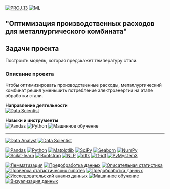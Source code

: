 [![PROJ_13](https://img.shields.io/badge/🔗%20PROJ-13-success)](https://github.com/imeleges/YPDS_Projects/tree/main/PROJ_13)
![ML](https://img.shields.io/static/v1?label=&message=ML&color=blue)
## "Оптимизация производственных расходов для металлургического комбината"  

## Задачи проекта  
Построить модель, которая предскажет температуру стали.

### Описание проекта
Чтобы оптимизировать производственные расходы, металлургический комбинат решил уменьшить потребление электроэнергии на этапе обработки стали. 

**Направление деятельности**  
[![Data Scientist](https://img.shields.io/static/v1?label=Trend&message=Data%20Scientist&color=blue)](#)

**Навыки и инструменты**  
![Pandas](https://img.shields.io/static/v1?label=tool&message=Pandas&color=blue)
![Python](https://img.shields.io/static/v1?label=tool&message=Python&color=blue)
![Машинное обучение](https://img.shields.io/static/v1?label=skill&message=Машинное%20обучение&color=blue)

---

[![Data Analyst](https://img.shields.io/static/v1?label=trend&message=Data%20Analyst&color=blue)](#)
[![Data Scientist](https://img.shields.io/static/v1?label=trend&message=Data%20Scientist&color=blue)](#)


[![Pandas](https://img.shields.io/static/v1?label=tool&message=Pandas&color=40407a)](#)
[![Python](https://img.shields.io/static/v1?label=tool&message=Python&color=33d9b2)](#)
[![Matplotlib](https://img.shields.io/static/v1?label=tool&message=Matplotlib&color=706fd3)](#)
[![SciPy](https://img.shields.io/static/v1?label=tool&message=SciPy&color=34ace0)](#)
[![Seaborn](https://img.shields.io/static/v1?label=tool&message=Seaborn&color=ff5252)](#)
[![NumPy](https://img.shields.io/static/v1?label=tool&message=NumPy&color=ffda79)](#)
[![Scikit-learn](https://img.shields.io/static/v1?label=tool&message=Sklearn&color=ff793f)](#)
[![Bootstrap](https://img.shields.io/static/v1?label=tool&message=Bootstrap&color=ffb142)](#)
[![NLP](https://img.shields.io/static/v1?label=tool&message=NLP&color=blue)](#)
[![nltk](https://img.shields.io/static/v1?label=tool&message=nltk&color=blue)](#)
[![tf-idf](https://img.shields.io/static/v1?label=tool&message=tf-idf&color=blue)](#)
[![PyMystem3](https://img.shields.io/static/v1?label=tool&message=PyMystem3&color=blue)](#)

[![Лемматизация](https://img.shields.io/static/v1?label=skill&message=Лемматизация&color=blue)](#)
[![Предобработка данных](https://img.shields.io/static/v1?label=skill&message=Предобработка%20данных&color=blue)](#)
[![Описательная статистика](https://img.shields.io/static/v1?label=skill&message=Описательная%20статистика&color=blue)](#)
[![Проверка статистических гипотез](https://img.shields.io/static/v1?label=skill&message=Проверка%20статистических%20гипотез&color=blue)](#)
[![Предобработка данных](https://img.shields.io/static/v1?label=skill&message=Предобработка%20данных&color=blue)](#)
[![Исследовательский анализ данных](https://img.shields.io/static/v1?label=skill&message=Исследовательский%20анализ%20данных&color=blue)](#)
[![Машинное обучение](https://img.shields.io/static/v1?label=skill&message=Машинное%20обучение&color=blue)](#)
[![Визуализация данных](https://img.shields.io/static/v1?label=skill&message=Визуализация%20данных&color=blue)](#)